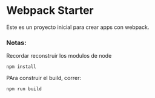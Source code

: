 # Webpack Starter

Este es un proyecto inicial para crear apps con webpack.

### Notas:
Recordar reconstruir los modulos de node
```
npm install
```

PAra construir el build, correr:
```
npm run build
```
